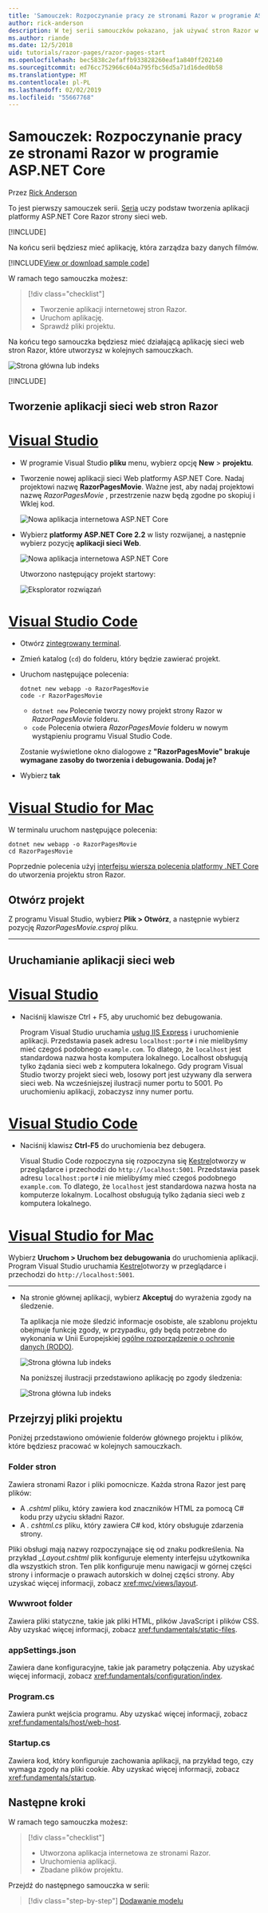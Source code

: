 ```yaml
---
title: 'Samouczek: Rozpoczynanie pracy ze stronami Razor w programie ASP.NET Core'
author: rick-anderson
description: W tej serii samouczków pokazano, jak używać stron Razor w programie ASP.NET Core. Dowiedz się, jak utworzyć model, generowanie kodu dla stron Razor, platformy Entity Framework Core i SQL Server na użytek dostęp do danych, dodać funkcje wyszukiwania, dodać sprawdzanie poprawności danych wejściowych i użyć migracje do aktualizacji modelu.
ms.author: riande
ms.date: 12/5/2018
uid: tutorials/razor-pages/razor-pages-start
ms.openlocfilehash: bec5838c2efaffb933828260eaf1a840ff202140
ms.sourcegitcommit: ed76cc752966c604a795fbc56d5a71d16ded0b58
ms.translationtype: MT
ms.contentlocale: pl-PL
ms.lasthandoff: 02/02/2019
ms.locfileid: "55667768"
---
```

# <a name="tutorial-get-started-with-razor-pages-in-aspnet-core"></a>Samouczek: Rozpoczynanie pracy ze stronami Razor w programie ASP.NET Core

Przez [Rick Anderson](https://twitter.com/RickAndMSFT)

To jest pierwszy samouczek serii. [Seria](xref:tutorials/razor-pages/index) uczy podstaw tworzenia aplikacji platformy ASP.NET Core Razor strony sieci web.

[!INCLUDE[](~/includes/advancedRP.md)]

Na końcu serii będziesz mieć aplikację, która zarządza bazy danych filmów.  

[!INCLUDE[View or download sample code](~/includes/rp/download.md)]

W ramach tego samouczka możesz:

> [!div class="checklist"]
> * Tworzenie aplikacji internetowej stron Razor.
> * Uruchom aplikację.
> * Sprawdź pliki projektu.

Na końcu tego samouczka będziesz mieć działającą aplikację sieci web stron Razor, które utworzysz w kolejnych samouczkach.

![Strona główna lub indeks](razor-pages-start/_static/home2.2.png)

[!INCLUDE[](~/includes/net-core-prereqs-all-2.2.md)]

## <a name="create-a-razor-pages-web-app"></a>Tworzenie aplikacji sieci web stron Razor

# <a name="visual-studiotabvisual-studio"></a>[Visual Studio](#tab/visual-studio)

* W programie Visual Studio **pliku** menu, wybierz opcję **New** > **projektu**.

* Tworzenie nowej aplikacji sieci Web platformy ASP.NET Core. Nadaj projektowi nazwę **RazorPagesMovie**. Ważne jest, aby nadaj projektowi nazwę *RazorPagesMovie* , przestrzenie nazw będą zgodne po skopiuj i Wklej kod.

  ![Nowa aplikacja internetowa ASP.NET Core](razor-pages-start/_static/np_2.1.png)

* Wybierz **platformy ASP.NET Core 2.2** w listy rozwijanej, a następnie wybierz pozycję **aplikacji sieci Web**.

  ![Nowa aplikacja internetowa ASP.NET Core](razor-pages-start/_static/np_2_2.2.png)

  Utworzono następujący projekt startowy:

  ![Eksplorator rozwiązań](razor-pages-start/_static/se2.2.png)

# <a name="visual-studio-codetabvisual-studio-code"></a>[Visual Studio Code](#tab/visual-studio-code)

* Otwórz [zintegrowany terminal](https://code.visualstudio.com/docs/editor/integrated-terminal).

* Zmień katalog (`cd`) do folderu, który będzie zawierać projekt.

* Uruchom następujące polecenia:

  ```console
  dotnet new webapp -o RazorPagesMovie
  code -r RazorPagesMovie
  ```

  * `dotnet new` Polecenie tworzy nowy projekt strony Razor w *RazorPagesMovie* folderu.
  * `code` Polecenia otwiera *RazorPagesMovie* folderu w nowym wystąpieniu programu Visual Studio Code.

  Zostanie wyświetlone okno dialogowe z **"RazorPagesMovie" brakuje wymagane zasoby do tworzenia i debugowania. Dodaj je?**

* Wybierz **tak**

# <a name="visual-studio-for-mactabvisual-studio-mac"></a>[Visual Studio for Mac](#tab/visual-studio-mac)

W terminalu uruchom następujące polecenia:

<!-- TODO: update these instruction once mac support 2.2 projects -->

```console
dotnet new webapp -o RazorPagesMovie
cd RazorPagesMovie
```

Poprzednie polecenia użyj [interfejsu wiersza polecenia platformy .NET Core](/dotnet/core/tools/dotnet) do utworzenia projektu stron Razor.

## <a name="open-the-project"></a>Otwórz projekt

Z programu Visual Studio, wybierz **Plik > Otwórz**, a następnie wybierz pozycję *RazorPagesMovie.csproj* pliku.

<!-- End of VS tabs -->

---

## <a name="run-the-web-app"></a>Uruchamianie aplikacji sieci web

# <a name="visual-studiotabvisual-studio"></a>[Visual Studio](#tab/visual-studio)

* Naciśnij klawisze Ctrl + F5, aby uruchomić bez debugowania.

  Program Visual Studio uruchamia [usług IIS Express](/iis/extensions/introduction-to-iis-express/iis-express-overview) i uruchomienie aplikacji. Przedstawia pasek adresu `localhost:port#` i nie mielibyśmy mieć czegoś podobnego `example.com`. To dlatego, że `localhost` jest standardowa nazwa hosta komputera lokalnego. Localhost obsługują tylko żądania sieci web z komputera lokalnego. Gdy program Visual Studio tworzy projekt sieci web, losowy port jest używany dla serwera sieci web. Na wcześniejszej ilustracji numer portu to 5001. Po uruchomieniu aplikacji, zobaczysz inny numer portu.
  
# <a name="visual-studio-codetabvisual-studio-code"></a>[Visual Studio Code](#tab/visual-studio-code)

* Naciśnij klawisz **Ctrl-F5** do uruchomienia bez debugera.

  Visual Studio Code rozpoczyna się rozpoczyna się [Kestrel](xref:fundamentals/servers/kestrel)otworzy w przeglądarce i przechodzi do `http://localhost:5001`. Przedstawia pasek adresu `localhost:port#` i nie mielibyśmy mieć czegoś podobnego `example.com`. To dlatego, że `localhost` jest standardowa nazwa hosta na komputerze lokalnym. Localhost obsługują tylko żądania sieci web z komputera lokalnego.
  
# <a name="visual-studio-for-mactabvisual-studio-mac"></a>[Visual Studio for Mac](#tab/visual-studio-mac)

Wybierz **Uruchom > Uruchom bez debugowania** do uruchomienia aplikacji. Program Visual Studio uruchamia [Kestrel](xref:fundamentals/servers/kestrel)otworzy w przeglądarce i przechodzi do `http://localhost:5001`.

<!-- End of VS tabs -->

---

* Na stronie głównej aplikacji, wybierz **Akceptuj** do wyrażenia zgody na śledzenie.

  Ta aplikacja nie może śledzić informacje osobiste, ale szablonu projektu obejmuje funkcję zgody, w przypadku, gdy będą potrzebne do wykonania w Unii Europejskiej [ogólne rozporządzenie o ochronie danych (RODO)](xref:security/gdpr).

  ![Strona główna lub indeks](razor-pages-start/_static/homeGDPR2.2.png)

  Na poniższej ilustracji przedstawiono aplikację po zgody śledzenia:

  ![Strona główna lub indeks](razor-pages-start/_static/home2.2.png)

## <a name="examine-the-project-files"></a>Przejrzyj pliki projektu

Poniżej przedstawiono omówienie folderów głównego projektu i plików, które będziesz pracować w kolejnych samouczkach.

### <a name="pages-folder"></a>Folder stron

Zawiera stronami Razor i pliki pomocnicze. Każda strona Razor jest parę plików:

* A *.cshtml* pliku, który zawiera kod znaczników HTML za pomocą C# kodu przy użyciu składni Razor.
* A *. cshtml.cs* pliku, który zawiera C# kod, który obsługuje zdarzenia strony.

Pliki obsługi mają nazwy rozpoczynające się od znaku podkreślenia. Na przykład *_Layout.cshtml* plik konfiguruje elementy interfejsu użytkownika dla wszystkich stron. Ten plik konfiguruje menu nawigacji w górnej części strony i informacje o prawach autorskich w dolnej części strony. Aby uzyskać więcej informacji, zobacz <xref:mvc/views/layout>.


### <a name="wwwroot-folder"></a>Wwwroot folder

Zawiera pliki statyczne, takie jak pliki HTML, plików JavaScript i plików CSS. Aby uzyskać więcej informacji, zobacz <xref:fundamentals/static-files>.

### <a name="appsettingsjson"></a>appSettings.json

Zawiera dane konfiguracyjne, takie jak parametry połączenia. Aby uzyskać więcej informacji, zobacz <xref:fundamentals/configuration/index>.

### <a name="programcs"></a>Program.cs

Zawiera punkt wejścia programu. Aby uzyskać więcej informacji, zobacz <xref:fundamentals/host/web-host>.

### <a name="startupcs"></a>Startup.cs

Zawiera kod, który konfiguruje zachowania aplikacji, na przykład tego, czy wymaga zgody na pliki cookie. Aby uzyskać więcej informacji, zobacz <xref:fundamentals/startup>.

## <a name="next-steps"></a>Następne kroki

W ramach tego samouczka możesz:

> [!div class="checklist"]
> * Utworzona aplikacja internetowa ze stronami Razor.
> * Uruchomienia aplikacji.
> * Zbadane plików projektu.

Przejdź do następnego samouczka w serii:

> [!div class="step-by-step"]
> [Dodawanie modelu](xref:tutorials/razor-pages/model)
